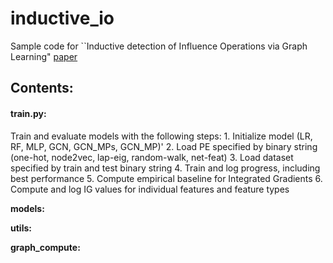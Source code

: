 # inductive_io

Sample code for ``Inductive detection of Influence Operations via Graph Learning" [paper](https://arxiv.org/abs/2305.16544)

## Contents:

#### train.py: 
  
  Train and evaluate models with the following steps:
    1. Initialize model (LR, RF, MLP, GCN, GCN_MPs, GCN_MP)'
    2. Load PE specified by binary string (one-hot, node2vec, lap-eig, random-walk, net-feat)
    3. Load dataset specified by train and test binary string
    4. Train and log progress, including best performance
    5. Compute empirical baseline for Integrated Gradients 
    6. Compute and log IG values for individual features and feature types

**models:**
  
**utils:**

**graph_compute:**
